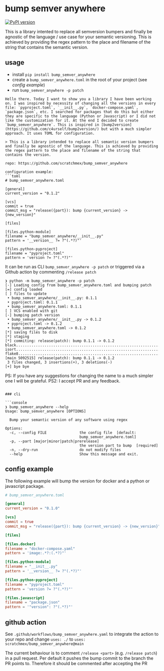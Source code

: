# bump semver anywhere 
[![PyPI version](https://badge.fury.io/py/bump-semver-anywhere.svg)](https://badge.fury.io/py/bump-semver-anywhere)

This is a library intented to replace all semversion bumpers and finally be agnostic of the language / use case for your semantic versioning. This is achieved by providing the regex pattern to the place and filename of the string that contains the semantic version.

## usage

- install `pip install bump_semver_anywhere`
- create a `bump_semver_anywhere.toml` in the root of your project (see _config example_)
- run `bump_semver_anywhere -p patch`

```console
Hello there. Today I want to show you a library I have been working on. I was inspired by necessity of changing all the versions in every file: `pyproject.toml`, `__init__.py`, `docker-compose.yaml`, `package.json`, etc. I searched for packages that do this but either they are specific to the language (Python or Javascript) or I did not like the customization for it. At the end I decided to create `bump_semver_anywhere`. This is inspired in [bump2version](https://github.com/c4urself/bump2version/) but with a much simpler approach. It uses TOML for configuration.

> This is a library intended to replace all semantic version bumpers and finally be agnostic of the language. This is achieved by providing the regex pattern to the place and filename of the string that contains the version.

repo: https://github.com/scratchmex/bump_semver_anywhere 

configuration example:
```toml
# bump_semver_anywhere.toml

[general]
current_version = "0.1.2"

[vcs]
commit = true
commit_msg = "release({part}): bump {current_version} -> {new_version}"

[files]

[files.python-module]
filename = "bump_semver_anywhere/__init__.py"
pattern = '__version__ ?= ?"(.*?)"'

[files.python-pyproject]
filename = "pyproject.toml"
pattern = 'version ?= ?"(.*?)"'
```

It can be run as CLI `bump_semver_anywhere -p patch` or triggered via a Github action by commenting `/release patch`

```console
❯ python -m bump_semver_anywhere -p patch
[-] Loading config from bump_semver_anywhere.toml and bumping patch
[=] config loaded
[ ] files to update
 • bump_semver_anywhere/__init__.py: 0.1.1
 • pyproject.toml: 0.1.1
 • bump_semver_anywhere.toml: 0.1.1
[ ] VCS enabled with git
[-] bumping patch version
 • bump_semver_anywhere/__init__.py -> 0.1.2
 • pyproject.toml -> 0.1.2
 • bump_semver_anywhere.toml -> 0.1.2
[*] saving files to disk
[*] staging
[*] commiting: release(patch): bump 0.1.1 -> 0.1.2
black....................................................................Passed
isort....................................................................Passed
flake8...................................................................Passed
[main 5092515] release(patch): bump 0.1.1 -> 0.1.2
 3 files changed, 3 insertions(+), 3 deletions(-)
[+] bye bye
```


PS: If you have any suggestions for changing the name to a much simpler one I will be grateful.
PS2: I accept PR and any feedback.
```

### cli

```console
❯ bump_semver_anywhere --help
Usage: bump_semver_anywhere [OPTIONS]

  Bump your semantic version of any software using regex

Options:
  -c, --config FILE               the config file  [default:
                                  bump_semver_anywhere.toml]
  -p, --part [major|minor|patch|prerelease]
                                  the version part to bump  [required]
  -n, --dry-run                   do not modify files
  --help                          Show this message and exit.
```

## config example

The following example will bump the version for docker and a python or javascript package.

```toml
# bump_semver_anywhere.toml

[general]
current_version = "0.1.0"

[vcs]
commit = true
commit_msg = "release({part}): bump {current_version} -> {new_version}"

[files]

[files.docker]
filename = "docker-compose.yaml"
pattern = 'image:.*?:(.*?)"'

[files.python-module]
filename = "__init__.py"
pattern = '__version__ ?= ?"(.*?)"'

[files.python-pyproject]
filename = "pyproject.toml"
pattern = 'version ?= ?"(.*?)"'

[files.javascript]
filename = "package.json"
pattern = '"version": ?"(.*?)"'
```

## github action

See `.github/workflows/bump_semver_anywhere.yaml` to integrate the action to your repo and change `uses: ./` to `uses: scratchmex/bump_semver_anywhere@main`

The current behaviour is to comment `/release <part>` (e.g. `/release patch`) in a pull request. 
Per default it pushes the bump commit to the branch the PR points to. 
Therefore it should be commented after accepting the PR